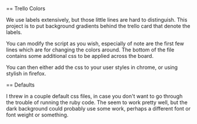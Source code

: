 == Trello Colors

We use labels extensively, but those little lines are hard to distinguish.
This project is to put background gradients behind the trello card that denote the labels.

You can modify the script as you wish, especially of note are the first few lines
which are for changing the colors around. The bottom of the file contains some additional css
to be applied across the board.

You can then either add the css to your user styles in chrome, or using stylish in firefox.

== Defaults

I threw in a couple default css files, in case you don't want to go through the trouble of
running the ruby code. The seem to work pretty well, but the dark background could probably
use some work, perhaps a different font or font weight or something.
